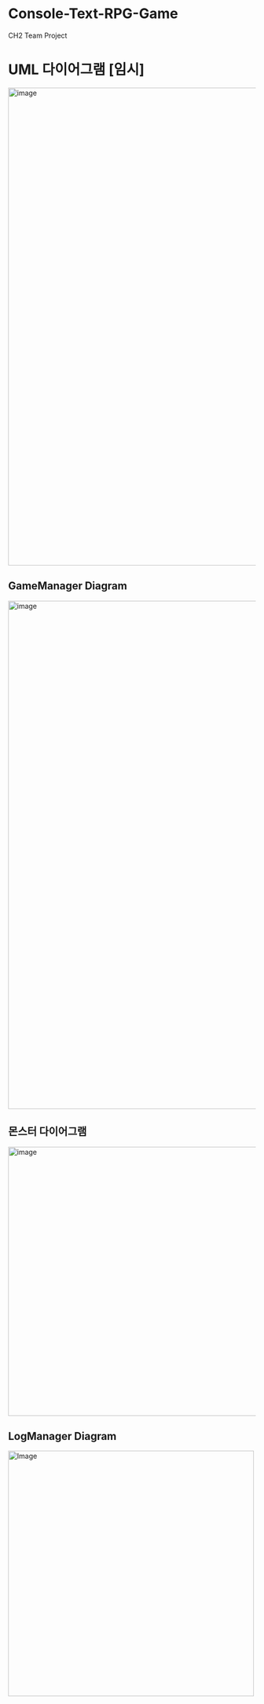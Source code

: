 # Console-Text-RPG-Game
CH2 Team Project

# UML 다이어그램 [임시]
<img width="1760" height="973" alt="image" src="https://github.com/user-attachments/assets/c8bb8473-ddb1-4887-a2f6-aa084d7f2200" />


## GameManager Diagram
<img width="695" height="1035" alt="image" src="https://github.com/user-attachments/assets/fe42dfe0-b674-414b-b7b5-2e962c73be93" />



## 몬스터 다이어그램
<img width="1190" height="548" alt="image" src="https://github.com/user-attachments/assets/f9b12f6a-1dd9-4cd2-b731-8d01d5ab6d30" />

## LogManager Diagram
<img width="500" height="500" alt="Image" src="https://github.com/user-attachments/assets/1e78d9fe-b986-4641-9511-1940888c791d" />

